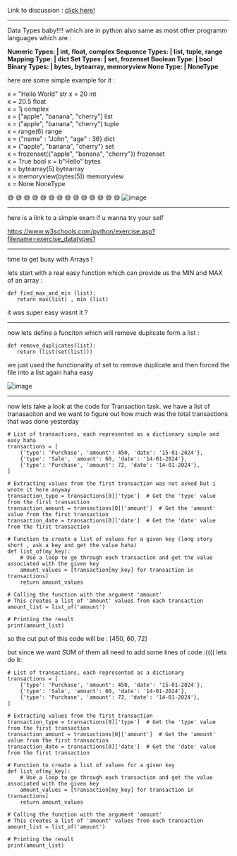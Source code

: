 Link to discussion : 
[click here!](https://github.com/HamidrezaRahimian/Python-Programming/discussions)

__________________________________________________________________________________________________________



Data Types baby!!!!
which are in python also same as most other programm languages which are :

**Numeric Types: | int, float, complex
Sequence Types: | list, tuple, range
Mapping Type: | dict
Set Types: | set, frozenset
Boolean Type: | bool
Binary Types: | bytes, bytearray, memoryview
None Type: | NoneType**

here are some simple example for it :

x = "Hello World"                                                       	str	
x = 20	                                                                       int	
x = 20.5	                                                                       float	
x = 1j	                                                                     complex	
x = ["apple", "banana", "cherry"]                          	list	
x = ("apple", "banana", "cherry")	                            tuple	
x = range(6)                                                          	range	
x = {"name" : "John", "age" : 36}	                             dict	
x = {"apple", "banana", "cherry"}	                           set	
x = frozenset({"apple", "banana", "cherry"})	frozenset	
x = True	                                                                       bool	
x = b"Hello"	                                                        bytes	
x = bytearray(5)	                                                   bytearray	
x = memoryview(bytes(5))                    	memoryview	
x = None	                                                       NoneType

😅 😅 😅 😅 😅 😅 😅 😅 😅 😅 😅 😅 😅 😅 
![image](https://github.com/HamidrezaRahimian/Python-Programming/assets/143603503/a2c40061-7762-4010-83cc-933fbe079a3f)


______________________________________________________________________________________________________
here is a link to a simple exam if u wanna try your self 

https://www.w3schools.com/python/exercise.asp?filename=exercise_datatypes1



______________________________________________________________________________________________________
time to get busy with Arrays !

lets start with a real easy function which can provide us the MIN and MAX of an array :

```
def find_max_and_min (list):
   return max(list) , min (list)
```

it was super easy wasnt it ? 

______________________________________________________________________________________________________
now lets define a funciton which will remove duplicate form a list :

```
def remove_duplicates(list):
   return (list(set(list)))
```

we just used the functionality of set to remove duplicate and then forced the file into a list again haha easy

![image](https://github.com/HamidrezaRahimian/Python-Programming/assets/143603503/f873a5d3-0c0f-4e99-83ee-e38b08a25b7a)


______________________________________________________________________________________________________

now lets take a look at the code for Transaction task.
we have a list of tranasaciton and we want to figure out how much was the total transactions that was done yesterday

```
# List of transactions, each represented as a dictionary simple and easy haha
transactions = [
    {'type': 'Purchase', 'amount': 450, 'date': '15-01-2024'},
    {'type': 'Sale', 'amount': 60, 'date': '14-01-2024'},
    {'type': 'Purchase', 'amount': 72, 'date': '14-01-2024'},
]

# Extracting values from the first transaction was not asked but i wrote it here anyway
transaction_type = transactions[0]['type']  # Get the 'type' value from the first transaction
transaction_amount = transactions[0]['amount']  # Get the 'amount' value from the first transaction
transaction_date = transactions[0]['date']  # Get the 'date' value from the first transaction

# Function to create a list of values for a given key (long story short , ask a key and get the value haha)
def list_of(my_key):
    # Use a loop to go through each transaction and get the value associated with the given key
    amount_values = [transaction[my_key] for transaction in transactions]
    return amount_values

# Calling the function with the argument 'amount'
# This creates a list of 'amount' values from each transaction
amount_list = list_of('amount')

# Printing the result
print(amount_list)
```
so the out put of this code will be :
[450, 60, 72]

but since we want SUM of them all need to add some lines of code :((((
lets do it:
```
# List of transactions, each represented as a dictionary
transactions = [
    {'type': 'Purchase', 'amount': 450, 'date': '15-01-2024'},
    {'type': 'Sale', 'amount': 60, 'date': '14-01-2024'},
    {'type': 'Purchase', 'amount': 72, 'date': '14-01-2024'},
]

# Extracting values from the first transaction
transaction_type = transactions[0]['type']  # Get the 'type' value from the first transaction
transaction_amount = transactions[0]['amount']  # Get the 'amount' value from the first transaction
transaction_date = transactions[0]['date']  # Get the 'date' value from the first transaction

# Function to create a list of values for a given key
def list_of(my_key):
    # Use a loop to go through each transaction and get the value associated with the given key
    amount_values = [transaction[my_key] for transaction in transactions]
    return amount_values

# Calling the function with the argument 'amount'
# This creates a list of 'amount' values from each transaction
amount_list = list_of('amount')

# Printing the result
print(amount_list)
```